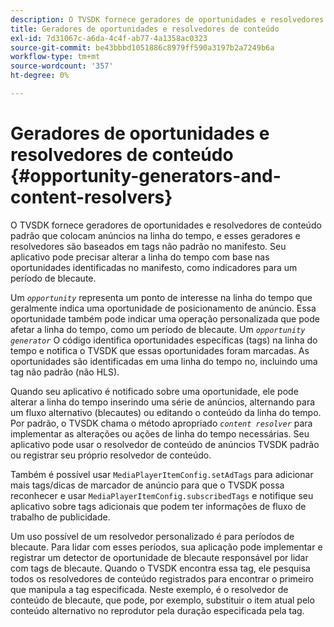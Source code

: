 ```yaml
---
description: O TVSDK fornece geradores de oportunidades e resolvedores de conteúdo padrão que colocam anúncios na linha do tempo, e esses geradores e resolvedores são baseados em tags não padrão no manifesto. Seu aplicativo pode precisar alterar a linha do tempo com base nas oportunidades identificadas no manifesto, como indicadores para um período de blecaute.
title: Geradores de oportunidades e resolvedores de conteúdo
exl-id: 7d31067c-a6da-4c4f-ab77-4a1358ac0323
source-git-commit: be43bbbd1051886c8979ff590a3197b2a7249b6a
workflow-type: tm+mt
source-wordcount: '357'
ht-degree: 0%

---
```


# Geradores de oportunidades e resolvedores de conteúdo {#opportunity-generators-and-content-resolvers}

O TVSDK fornece geradores de oportunidades e resolvedores de conteúdo padrão que colocam anúncios na linha do tempo, e esses geradores e resolvedores são baseados em tags não padrão no manifesto. Seu aplicativo pode precisar alterar a linha do tempo com base nas oportunidades identificadas no manifesto, como indicadores para um período de blecaute.

Um *`opportunity`* representa um ponto de interesse na linha do tempo que geralmente indica uma oportunidade de posicionamento de anúncio. Essa oportunidade também pode indicar uma operação personalizada que pode afetar a linha do tempo, como um período de blecaute. Um *`opportunity generator`* O código identifica oportunidades específicas (tags) na linha do tempo e notifica o TVSDK que essas oportunidades foram marcadas. As oportunidades são identificadas em uma linha do tempo no, incluindo uma tag não padrão (não HLS).

Quando seu aplicativo é notificado sobre uma oportunidade, ele pode alterar a linha do tempo inserindo uma série de anúncios, alternando para um fluxo alternativo (blecautes) ou editando o conteúdo da linha do tempo. Por padrão, o TVSDK chama o método apropriado *`content resolver`* para implementar as alterações ou ações de linha do tempo necessárias. Seu aplicativo pode usar o resolvedor de conteúdo de anúncios TVSDK padrão ou registrar seu próprio resolvedor de conteúdo.

Também é possível usar `MediaPlayerItemConfig.setAdTags` para adicionar mais tags/dicas de marcador de anúncio para que o TVSDK possa reconhecer e usar `MediaPlayerItemConfig.subscribedTags` e notifique seu aplicativo sobre tags adicionais que podem ter informações de fluxo de trabalho de publicidade.

Um uso possível de um resolvedor personalizado é para períodos de blecaute. Para lidar com esses períodos, sua aplicação pode implementar e registrar um detector de oportunidade de blecaute responsável por lidar com tags de blecaute. Quando o TVSDK encontra essa tag, ele pesquisa todos os resolvedores de conteúdo registrados para encontrar o primeiro que manipula a tag especificada. Neste exemplo, é o resolvedor de conteúdo de blecaute, que pode, por exemplo, substituir o item atual pelo conteúdo alternativo no reprodutor pela duração especificada pela tag.
